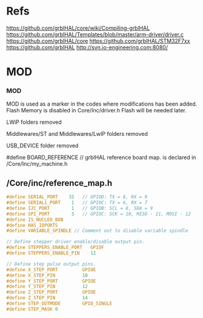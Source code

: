 # Refs
https://github.com/grblHAL/core/wiki/Compiling-grblHAL
https://github.com/grblHAL/Templates/blob/master/arm-driver/driver.c
https://github.com/grblHAL/core
https://github.com/grblHAL/STM32F7xx
https://github.com/grblHAL
http://svn.io-engineering.com:8080/


# MOD

### MOD 
MOD is used as a marker in the codes where modifications has been added. <br>
Flash Memory is disabled in Core/Inc/driver.h
Flash will be needed later.

LWiP folders removed

Middlewares/ST and Middlewares/LwIP folders removed

USB_DEVICE folder removed

#define BOARD_REFERENCE       // grblHAL reference board map. is declared in /Core/Inc/my_machine.h 

## /Core/inc/reference_map.h 
```c
#define SERIAL_PORT    32   // GPIOD: TX = 8, RX = 9
#define SERIAL1_PORT    1   // GPIOC: TX = 6, RX = 7
#define I2C_PORT        1   // GPIOB: SCL = 8, SDA = 9
#define SPI_PORT        3   // GPIOC: SCK = 10, MISO - 11, MOSI - 12
#define IS_NUCLEO_BOB
#define HAS_IOPORTS
#define VARIABLE_SPINDLE // Comment out to disable variable spindle

// Define stepper driver enable/disable output pin.
#define STEPPERS_ENABLE_PORT   GPIOF
#define STEPPERS_ENABLE_PIN    12

// Define step pulse output pins.
#define X_STEP_PORT         GPIOE
#define X_STEP_PIN          10
#define Y_STEP_PORT         GPIOE
#define Y_STEP_PIN          12
#define Z_STEP_PORT         GPIOE
#define Z_STEP_PIN          14
#define STEP_OUTMODE        GPIO_SINGLE
#define STEP_MASK 0
```

